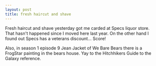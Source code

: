 ```yaml
---
layout: post
title: fresh haircut and shave
---
```

Fresh haircut and shave yesterday got me carded at Specs liquor store.  That hasn't happened since I moved here last year.  On the other hand I found out Specs has a veterans discount...  Score!

Also, in season 1 episode 9 Jean Jacket of We Bare Bears there is a FrogStar painting in the bears house.  Yay to the Hitchhikers Guide to the Galaxy reference.